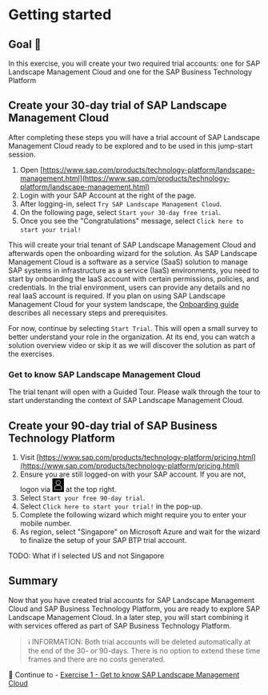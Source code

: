 # Getting started

## Goal 🎯

In this exercise, you will create your two required trial accounts: one for SAP Landscape Management Cloud and one for the SAP Business Technology Platform

## Create your 30-day trial of SAP Landscape Management Cloud

After completing these steps you will have a trial account of SAP Landscape Management Cloud ready to be explored and to be used in this jump-start session.

1. Open [https://www.sap.com/products/technology-platform/landscape-management.html](https://www.sap.com/products/technology-platform/landscape-management.html)
2. Login with your SAP Account at the right of the page.
3. After logging-in, select `Try SAP Landscape Management Cloud`.
4. On the following page, select `Start your 30-day free trial`.
5. Once you see the "Congratulations" message, select `Click here to start your trial!`

This will create your trial tenant of SAP Landscape Management Cloud and afterwards open the onboarding wizard for the solution. As SAP Landscape Management Cloud is a software as a service (SaaS) solution to manage SAP systems in infrastructure as a service (IaaS) environments, you need to start by onboarding the IaaS account with certain permissions, policies, and credentials. In the trial environment, users can provide any details and no real IaaS account is required. If you plan on using SAP Landscape Management Cloud for your system landscape, the [Onboarding guide](https://help.sap.com/docs/SAP_LANDSCAPE_MANAGEMENT_CLOUD/e89209f1566d4a7aaf0631e1a1755653/fea7f79059bd42e5b6e76bcd9a07ba51.html?locale=en-US) describes all necessary steps and prerequisites.

For now, continue by selecting `Start Trial`. This will open a small survey to better understand your role in the organization. At its end, you can watch a solution overview video or skip it as we will discover the solution as part of the exercises. 

### Get to know SAP Landscape Management Cloud

The trial tenant will open with a Guided Tour. Please walk through the tour to start understanding the context of SAP Landscape Management Cloud. 

## Create your 90-day trial of SAP Business Technology Platform

1. Visit [https://www.sap.com/products/technology-platform/pricing.html](https://www.sap.com/products/technology-platform/pricing.html) 
2. Ensure you are still logged-on with your SAP account. If you are not, logon via ![Account icon](/assets/account-icon.png) at the top right. 
3. Select `Start your free 90-day trial`.
4. Select `Click here to start your trial!` in the pop-up.
5. Complete the following wizard which might require you to enter your mobile number.
6. As region, select "Singapore" on Microsoft Azure and wait for the wizard to finalize the setup of your SAP BTP trial account.

TODO: What if I selected US and not Singapore

## Summary

Now that you have created trial accounts for SAP Landscape Management Cloud and SAP Business Technology Platform, you are ready to explore SAP Landscape Management Cloud. In a later step, you will start combining it with services offered as part of SAP Business Technology Platform. 

> ℹ INFORMATION: Both trial accounts will be deleted automatically at the end of the 30- or 90-days. There is no option to extend these time frames and there are no costs generated.

🎉 Continue to - [Exercise 1 - Get to know SAP Landscape Management Cloud](../ex1/README.md)
